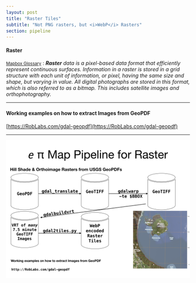 ```yaml
---
layout: post
title: "Raster Tiles"
subtitle: "Not PNG rasters, but <i>WebP</i> Rasters"
section: pipeline
---
```


#### Raster

<small>[Mapbox Glossary](https://www.mapbox.com/help/define-raster/)</small>
: ***Raster** data is a pixel-based data format that efficiently represent continuous surfaces. Information in a raster is stored in a grid structure with each unit of information, or pixel, having the same size and shape, but varying in value. All digital photographs are stored in this format, which is also referred to as a bitmap. This includes satellite images and orthophotography.*

---

#### Working examples on how to extract Images from GeoPDF

[https://RobLabs.com/gdal-geopdf](https://RobLabs.com/gdal-geopdf)

---

![](images/f6e726a5.png)
